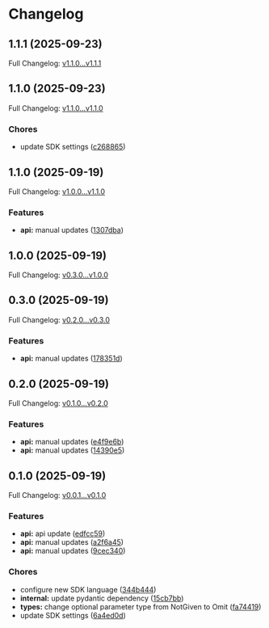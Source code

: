 # Changelog

## 1.1.1 (2025-09-23)

Full Changelog: [v1.1.0...v1.1.1](https://github.com/legalesign/legalesign-rest-python/compare/v1.1.0...v1.1.1)

## 1.1.0 (2025-09-23)

Full Changelog: [v1.1.0...v1.1.0](https://github.com/legalesign/legalesign-rest-python/compare/v1.1.0...v1.1.0)

### Chores

* update SDK settings ([c268865](https://github.com/legalesign/legalesign-rest-python/commit/c268865fc77e2bda0f87b34d4d7ff7a712f60beb))

## 1.1.0 (2025-09-19)

Full Changelog: [v1.0.0...v1.1.0](https://github.com/legalesign/legalesign-rest-python/compare/v1.0.0...v1.1.0)

### Features

* **api:** manual updates ([1307dba](https://github.com/legalesign/legalesign-rest-python/commit/1307dba268c1534ae692d673626df485d58625a8))

## 1.0.0 (2025-09-19)

Full Changelog: [v0.3.0...v1.0.0](https://github.com/legalesign/legalesign-rest-python/compare/v0.3.0...v1.0.0)

## 0.3.0 (2025-09-19)

Full Changelog: [v0.2.0...v0.3.0](https://github.com/legalesign/legalesign-rest-python/compare/v0.2.0...v0.3.0)

### Features

* **api:** manual updates ([178351d](https://github.com/legalesign/legalesign-rest-python/commit/178351dc08b44a57f0acec7f941abfe032feed3b))

## 0.2.0 (2025-09-19)

Full Changelog: [v0.1.0...v0.2.0](https://github.com/legalesign/legalesign-rest-python/compare/v0.1.0...v0.2.0)

### Features

* **api:** manual updates ([e4f9e6b](https://github.com/legalesign/legalesign-rest-python/commit/e4f9e6bc20b80109820e424ca023a0810f2a477d))
* **api:** manual updates ([14390e5](https://github.com/legalesign/legalesign-rest-python/commit/14390e5c766511ac7b24d8c03e06ddaa6102f02d))

## 0.1.0 (2025-09-19)

Full Changelog: [v0.0.1...v0.1.0](https://github.com/legalesign/legalesign-rest-python/compare/v0.0.1...v0.1.0)

### Features

* **api:** api update ([edfcc59](https://github.com/legalesign/legalesign-rest-python/commit/edfcc598e815c95949609b478dc282fde4fcb3f4))
* **api:** manual updates ([a2f6a45](https://github.com/legalesign/legalesign-rest-python/commit/a2f6a454d95b54dfbd73be4a75a4188f2a5f760c))
* **api:** manual updates ([9cec340](https://github.com/legalesign/legalesign-rest-python/commit/9cec340083e9194eed62e043e146e741c3c1b07a))


### Chores

* configure new SDK language ([344b444](https://github.com/legalesign/legalesign-rest-python/commit/344b4448026766f35a7538ba0d80b86db6d0abd4))
* **internal:** update pydantic dependency ([15cb7bb](https://github.com/legalesign/legalesign-rest-python/commit/15cb7bb6fe767a591b8ee7fad614bcdf5b427112))
* **types:** change optional parameter type from NotGiven to Omit ([fa74419](https://github.com/legalesign/legalesign-rest-python/commit/fa74419c25b044b92c6798b7e462f4f8ae0299c8))
* update SDK settings ([6a4ed0d](https://github.com/legalesign/legalesign-rest-python/commit/6a4ed0d330ef395b1014725facc1382ccd4c0c7e))

